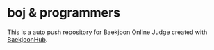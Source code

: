 # boj & programmers
This is a auto push repository for Baekjoon Online Judge created with [BaekjoonHub](https://github.com/BaekjoonHub/BaekjoonHub).
